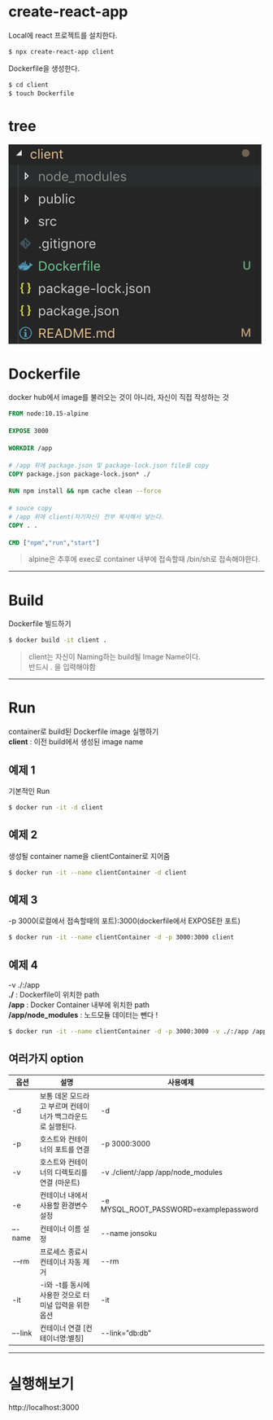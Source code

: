 # create-react-app

Local에 react 프로젝트를 설치한다.

```bash
$ npx create-react-app client
```

Dockerfile을 생성한다.

```bash
$ cd client
$ touch Dockerfile
```

# tree

<img src="../img/04/docker_file_tree.png">

# Dockerfile

docker hub에서 image를 불러오는 것이 아니라, 자신이 직접 작성하는 것

```Dockerfile
FROM node:10.15-alpine

EXPOSE 3000

WORKDIR /app

# /app 위에 package.json 및 package-lock.json file을 copy
COPY package.json package-lock.json* ./

RUN npm install && npm cache clean --force

# souce copy
# /app 위에 client(자기자신) 전부 복사해서 넣는다.
COPY . .

CMD ["npm","run","start"]
```

> alpine은 추후에 exec로 container 내부에 접속할때 /bin/sh로 접속해야한다.

<hr/>

# Build

Dockerfile 빌드하기

```bash
$ docker build -it client .
```

> client는 자신이 Naming하는 build될 Image Name이다.
> <br>
> 반드시 . 을 입력해야함

<hr/>

# Run

container로 build된 Dockerfile image 실행하기
<br>
**client** : 이전 build에서 생성된 image name

## 예제 1

기본적인 Run

```bash
$ docker run -it -d client
```

## 예제 2

생성될 container name을 clientContainer로 지어줌

```bash
$ docker run -it --name clientContainer -d client
```

## 예제 3

-p 3000(로컬에서 접속할때의 포트):3000(dockerfile에서 EXPOSE한 포트)

```bash
$ docker run -it --name clientContainer -d -p 3000:3000 client
```

## 예제 4

-v ./:/app
<br>
**./** : Dockerfile이 위치한 path
<br>
**/app** : Docker Container 내부에 위치한 path
<br>
**/app/node_modules** : 노드모듈 데이터는 뺀다 !

```bash
$ docker run -it --name clientContainer -d -p 3000:3000 -v ./:/app /app/node_modules client
```

## 여러가지 option

| 옵션   | 설명                                                        | 사용예제                               |
| ------ | ----------------------------------------------------------- | -------------------------------------- |
| -d     | 보통 데몬 모드라고 부르며 컨테이너가 백그라운드로 실행된다. | -d                                     |
| -p     | 호스트와 컨테이너의 포트를 연결                             | -p 3000:3000                           |
| -v     | 호스트와 컨테이너의 디렉토리를 연결 (마운트)                | -v ./client/:/app /app/node_modules    |
| -e     | 컨테이너 내에서 사용할 환경변수 설정                        | -e MYSQL_ROOT_PASSWORD=examplepassword |
| –-name | 컨테이너 이름 설정                                          | --name jonsoku                         |
| -–rm   | 프로세스 종료시 컨테이너 자동 제거                          | --rm                                   |
| -it    | -i와 -t를 동시에 사용한 것으로 터미널 입력을 위한 옵션      | -it                                    |
| –-link | 컨테이너 연결 [컨테이너명:별칭]                             | --link=”db:db”                         |

<hr/>

# 실행해보기

http://localhost:3000
